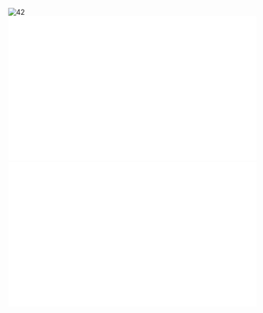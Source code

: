 ![42](https://badge42.vercel.app/api/v2/cl3vp66tw002509l1p3inopdr/stats?cursusId=21&coalitionId=45)
![overview](https://raw.githubusercontent.com/loaki/github_stats/master/generated/overview.svg#gh-dark-mode-only)
![languages](https://raw.githubusercontent.com/loaki/github_stats/master/generated/languages.svg#gh-dark-mode-only)
